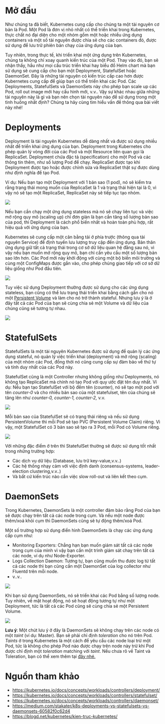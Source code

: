 # Mở đầu
Như chúng ta đã biết, Kubernetes cung cấp cho chúng ta một tài nguyên cơ bản là Pod. Một Pod là đơn vị nhỏ nhất có thể triển khai trong Kubernetes, thực chất nó đại diện cho một nhóm gồm một hoặc nhiều ứng dụng containers và một số tài nguyên được chia sẻ cho các containers đó, được sử dụng để lưu trữ phiên bản chạy của ứng dụng của bạn.

Tuy nhiên, trong thực tế, khi triển khai một ứng dụng trên Kubernetes, chúng ta không chỉ xoay quanh kiến trúc của một Pod. Thay vào đó, bạn sẽ nhận thấy, hầu như mọi cấu trúc triển khai hay biểu đồ Helm chart mà bạn sử dụng sẽ cung cấp cho bạn một Deployment, StatefulSet hoặc DaemonSet. Đây là những tài nguyên có kiến trúc cấp cao hơn được Kubernetes cung cấp để giúp bạn có thể triển khai các Pod. Các Deployments, StatefulSets và DaemonSets này cho phép bạn scale up các Pod, roll out image mới hay cấu hình mới, v.v.. Vậy sự khác nhau giữa những tài nguyên này là gì và bạn nên chọn tài nguyên nào để sử dụng trong một tình huống nhất định? Chúng ta hãy cùng tìm hiểu vấn đề thông qua bài viết này nhé!

# Deployments
Deployment là tài nguyên Kubernetes dễ dàng nhất và được sử dụng nhiều nhất để triển khai ứng dụng của bạn. Deployment trong Kubernetes cho phép quản lý vòng đời của các Pod và một Resource liên quan gọi là ReplicaSet. Deployment chứa đặc tả (specification) cho một Pod và các thông tin thêm, như số lượng Pod để chạy. ReplicaSet được tạo khi Deployment được tạo hoặc được chỉnh sửa và ReplicaSet thật sự được dùng như định nghĩa để tạo Pod. 

Ví dụ: Nếu bạn tạo một Deployment với 1 bản sao (1 pod), nó sẽ kiểm tra rằng trạng thái mong muốn của ReplicaSet là 1 và trạng thái hiện tại là 0, vì vậy nó sẽ tạo một ReplicaSet, ReplicaSet này sẽ tiếp tục tạo nhóm.

![](https://images.viblo.asia/f77bb8f5-deb7-4d37-baf7-48f606359409.png)

Nếu bạn cần chạy một ứng dụng stateless mà nó sẽ chạy liên tục và việc mở rộng quy mô (scaling up) chỉ đơn giản là bạn cần tăng số lượng bản sao của pod, thì Deployment là cách phổ biến nhất và hoàn toàn phù hợp, rất hiệu quả với ứng dụng của bạn. 

Kubernetes sẽ cung cấp một cân bằng tải ở phía trước (thông qua tài nguyên Service) để định tuyến lưu lượng truy cập đến ứng dụng. Bản thân ứng dụng giữ tất cả trạng thái trong cơ sở dữ liệu quan hệ đằng sau nó, vì vậy nếu bạn muốn mở rộng quy mô, bạn chỉ cần yêu cầu một số lượng bản sao lớn hơn. Các Pod mới này khởi động với cùng một bộ biến môi trường và cùng một ConfigMaps được gắn vào, cho phép chúng giao tiếp với cơ sở dữ liệu giống như Pod đầu tiên.

![](https://images.viblo.asia/7fbb666e-422a-45d5-8ea5-41a9363cb8db.png)

Tuy việc sử dụng Deployment thường được sử dụng cho các ứng dụng stateless, bạn cũng có thể lưu trạng thái triển khai bằng cách gắn cho nó một [Persistent Volume](https://viblo.asia/p/kubernetes-storage-hoc-cach-su-dung-persistent-volume-pv-va-persistent-volume-claim-pvc-Qpmleyynlrd) và làm cho nó trở thành stateful. Nhưng lưu ý là ở đây tất cả các Pod của bạn sẽ cùng chia sẻ một Volume và dữ liệu của chúng cũng sẽ tương tự nhau.

![](https://images.viblo.asia/208b1e65-b61c-40a4-a468-86d99f3e177d.png)

# StatefulSets
StatefulSets là một tài nguyên Kubernetes được sử dụng để quản lý các ứng dụng stateful, nó quản lý việc triển khai (deployment) và mở rộng (scaling) của một nhóm các Pod, đồng thời nó cũng cung cấp sự đảm bảo về thứ tự và tính duy nhất của các Pod này. 

StatefulSet cũng là một Controller nhưng không giống như Deployments, nó không tạo ReplicaSet mà chính nó tạo Pod với quy ước đặt tên duy nhất. Ví dụ: Nếu bạn tạo StatefulSet với bộ đếm tên (counter), nó sẽ tạo một pod với tên *counter-0* và cho nhiều bản sao của một statefulset, tên của chúng sẽ tăng lên như *counter-0, counter-1, counter-2,* v.v.

![](https://images.viblo.asia/c5fd80d8-c813-4554-bbf2-92f48ceb8679.png)

Mỗi bản sao của StatefulSet sẽ có trạng thái riêng và nếu sử dụng PersistentVolume thì mỗi Pod sẽ tạo PVC (Persistent Volume Claim) riêng. Vì vậy, một StatefulSet có 3 bản sao sẽ tạo ra 3 Pod, mỗi Pod có Volume riêng.

![](https://images.viblo.asia/b6915895-5b3c-4177-821e-34268ad38b9d.png)

Với những đặc điểm ở trên thì StatefulSet thường sẽ được sử dụng tốt nhất trong những trường hợp:
- Các dịch vụ dữ liệu (Database, lưu trữ key-value,v.v..)
- Các hệ thống nhạy cảm với việc định danh (consensus-systems, leader-election clustering,v.v..)
- Và bất cứ kiến trúc nào cần việc slow roll-out và liên kết theo cụm.

# DaemonSets
Trong Kubernetes, DaemonSets là một controller đảm bảo rằng Pod của bạn sẽ được chạy trên tất cả các node trong cụm. Và nếu một node được thêm/xoá khỏi cụm thì DaemonSets cũng sẽ tự động thêm/xoá Pod.

Một số trường hợp sử dụng điển hình DaemonSets là chạy các ứng dụng cấp cụm như:
- Monitoring Exporters: Chẳng hạn bạn muốn giám sát tất cả các node trong cụm của mình vì vậy bạn cần một trình giám sát chaỵ trên tất cả các node, ví dụ như Node-Exporter.
- Logs Collection Daemon: Tương tự, bạn cũng muốn thu được log từ tất cả các node thì bạn cũng cần một DaemonSet của log collector như Fluentd trên mỗi node.
- v..v..

![](https://images.viblo.asia/9380fe1a-4837-464a-aaa4-9c41c0424864.png)

Khi bạn sử dụng DaemonSets, nó sẽ triển khai các Pod bằng số lượng node. Tuy nhiên, về mặt hoạt động, nó sẽ hoạt động tương tự như một Deployment, tức là tất cả các Pod cũng sẽ cùng chia sẻ một Persistent Volume.

![](https://images.viblo.asia/f35f79ba-823f-44a8-bbca-17869e8a7425.png)

**Lưu ý**: Một chút lưu ý ở đây là DaemonSets sẽ không chạy trên các node có một *taint* (ví dụ: Master). Bạn sẽ phải chỉ định *toleration* cho nó trên Pod. *Taints* ở trong Kubernetes là một cách để yêu cầu các node loại trừ một Pod, tức là không cho phép Pod nào được chạy trên node này trừ khi Pod được chỉ định một *toleration* matching với *taint*. Nếu chưa rõ về Taint và Toleration, bạn có thể xem thêm tại [đây nhé.](https://kubernetes.io/docs/concepts/scheduling-eviction/taint-and-toleration/)
# Nguồn tham khảo
- https://kubernetes.io/docs/concepts/workloads/controllers/deployment/
- https://kubernetes.io/docs/concepts/workloads/controllers/statefulset/
- https://kubernetes.io/docs/concepts/workloads/controllers/daemonset/
- https://medium.com/stakater/k8s-deployments-vs-statefulsets-vs-daemonsets-60582f0c62d4
- https://blogd.net/kubernetes/kien-truc-kubernetes/
